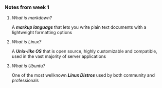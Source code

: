 ### Notes from week 1

1. *What is markdown?*
   
   A ***markup language*** that lets you write plain text documents with a lightweight formatting options

2. *What is Linux?*
   
   A ***Unix-like OS*** that is open source, highly customizable and compatible, used in the vast majority of server applications

3. *What is Ubuntu?*
   
   One of the most wellknown ***Linux Distros*** used by both community and professionals 